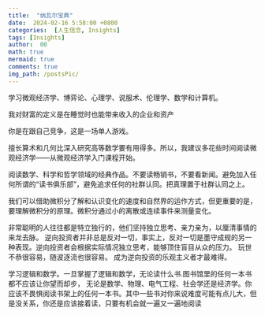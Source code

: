 ```yaml
---
title:  "纳瓦尔宝典"
date:  2024-02-16 5:58:00 +0800
categories:  [人生信念, Insights] 
tags: [Insights]     
author:  00                    
math: true
mermaid: true
comments: true
img_path: /postsPic/
---
```

学习微观经济学、博弈论、心理学、说服术、伦理学、数学和计算机。 ​​​

我对财富的定义是在睡觉时也能带来收入的企业和资产

你是在跟自己竞争，这是一场单人游戏。

擅长算术和几何比深入研究高等数学要有用得多。所以，我建议多花些时间阅读微观经济学——从微观经济学入门课程开始。

阅读数学、科学和哲学领域的经典作品。不要读畅销书，不要看新闻。避免加入任何所谓的“读书俱乐部”，避免追求任何的社群认同。把真理置于社群认同之上。

我们可以借助微积分了解和认识变化的速度和自然界的运作方式，但更重要的是，要理解微积分的原理。微积分通过小的离散或连续事件来测量变化。


非常聪明的人往往都是特立独行的，他们坚持独立思考、亲力亲为，以厘清事情的来龙去脉。 
逆向投资者并非总是反对一切，事实上，反对一切是墨守成规的另一种表现。逆向投资者会根据实际情况独立思考，能够顶住盲目从众的压力。 玩世不恭很容易，随波逐流也很容易。 成为逆向投资的乐观主义者才最难得。

学习逻辑和数学。一旦掌握了逻辑和数学，无论读什么书.图书馆里的任何一本书都不应该让你望而却步，
无论是数学、物理、电气工程、社会学还是经济学。你应该不畏惧阅读书架上的任何一本书。其中一些书对你来说难度可能有点儿大，但是没关系，你还是应该接着读，只要有机会就一遍又一遍地阅读
